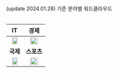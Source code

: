 (update 2024.01.28) 기준 분야별 워드클라우드<br/>
<br/>

|IT|경제|
|:---:|:---:|
|<img src = "https://github.com/Youjin-Seo/Youtube-based_Book_Recommendation_System/assets/89994770/61e6f545-5ca4-4ecb-90a2-9b8d3b5d19dc" width="70%" height="70%">|<img src = "https://github.com/Youjin-Seo/Youtube-based_Book_Recommendation_System/assets/89994770/4aae8ee4-50e8-46b0-92ca-f26b93f51f47" width="70%" height="70%">|
|**국제**|**스포츠**|
|<img src = "https://github.com/Youjin-Seo/Youtube-based_Book_Recommendation_System/assets/89994770/ed1346fc-ca3d-4968-a492-e1ad2b93f879" width="70%" height="70%">|<img src = "https://github.com/Youjin-Seo/Youtube-based_Book_Recommendation_System/assets/89994770/3e083eed-b6ff-461b-9fc7-b80daec26e8d" width="70%" height="70%">|

